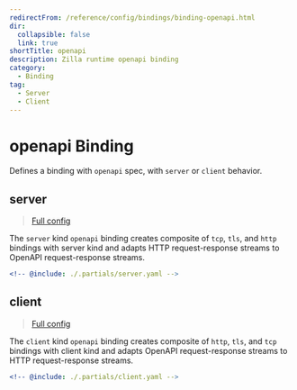 ```yaml
---
redirectFrom: /reference/config/bindings/binding-openapi.html
dir:
  collapsible: false
  link: true
shortTitle: openapi
description: Zilla runtime openapi binding
category:
  - Binding
tag:
  - Server
  - Client
---
```


# openapi Binding

Defines a binding with `openapi` spec, with `server` or `client` behavior.

## server

> [Full config](./server.md)

The `server` kind `openapi` binding creates composite of `tcp`, `tls`, and `http` bindings with server kind and adapts HTTP request-response streams to OpenAPI request-response streams.

```yaml {3}
<!-- @include: ./.partials/server.yaml -->
```

## client

> [Full config](./client.md)

The `client` kind `openapi` binding creates composite of `http`, `tls`, and `tcp` bindings with client kind and adapts OpenAPI request-response streams to HTTP request-response streams.

```yaml {3}
<!-- @include: ./.partials/client.yaml -->
```

